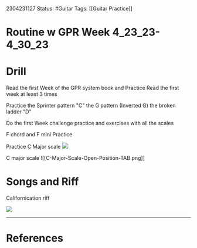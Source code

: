 
2304231127
	Status: #Guitar
		Tags: [[Guitar Practice]]


# Routine w GPR Week 4_23_23-4_30_23

# Drill 
Read the first Week of the GPR system book and Practice 
Read the first week at least 3 times

Practice the Sprinter pattern "C"
the G pattern (Inverted G)
the broken ladder "D"

Do the first Week challenge practice and exercises with all the scales

F chord and F mini Practice


Practice C Major scale 
<img src='https://jtgt-static.b-cdn.net/images/scales/C-Major-Scale-Open-Position.png'>

C major scale
![[C-Major-Scale-Open-Position-TAB.png]]

# Songs and Riff

Californication riff

<img src = 'https://jtgt-static.b-cdn.net/images/sheet-music-tab/Californication_v2.png'>







---
# References
